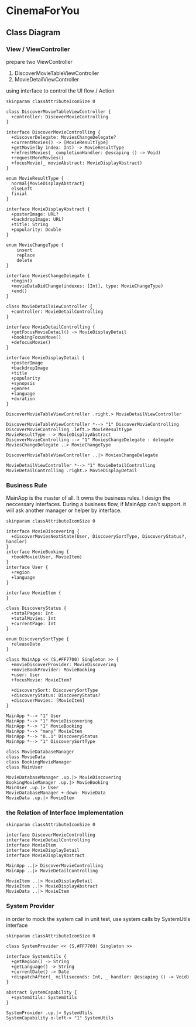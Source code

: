 # CinemaForYou

## Class Diagram

### View / ViewController
prepare two ViewController
1. DiscoverMovieTableViewController
2. MovieDetailViewController

using interface to control the UI flow / Action

```puml
skinparam classAttributeIconSize 0

class DiscoverMovieTableViewController {
  +controller: DiscoverMovieControlling
}

interface DiscoverMovieControlling {
  +discoverDelegate: MoviesChangeDelegate?
  +currentMovies() -> [MovieResultType]
  +getMovie(by index: Int) -> MovieResultType
  +refreshMovies(_ completionHandler: @escaping () -> Void)
  +requestMoreMovies()
  +focusMovie(_ movieAbstract: MovieDisplayAbstract)
}

enum MovieResultType {
  normal{MovieDisplayAbstract}
  elseLeft
  finial
}

interface MovieDisplayAbstract {
  +posterImage: URL?
  +backdropImage: URL?
  +title: String
  +popularity: Double
}

enum MovieChangeType {
    insert
    replace
    delete
}

interface MoviesChangeDelegate {
  +begin()
  +movieDataDidChange(indexes: [Int], type: MovieChangeType)
  +end()
}

class MovieDetailViewController {
  +controller: MovieDetailControlling
}

interface MovieDetailControlling {
  +getFocusMovieDetail() -> MovieDisplayDetail
  +bookingFocusMove()
  +defocusMovie()
}

interface MovieDisplayDetail {
  +posterImage
  +backdropImage
  +title
  +popularity
  +synopsis
  +genres
  +language
  +duration
}

DiscoverMovieTableViewController .right.> MovieDetailViewController

DiscoverMovieTableViewController *--> "1" DiscoverMovieControlling
DiscoverMovieControlling .left.> MovieResultType
MovieResultType --> MovieDisplayAbstract
DiscoverMovieControlling --> "1" MoviesChangeDelegate : delegate
MoviesChangeDelegate ..> MovieChangeType

DiscoverMovieTableViewController ..|> MoviesChangeDelegate

MovieDetailViewController *--> "1" MovieDetailControlling
MovieDetailControlling .right.> MovieDisplayDetail

```

### Business Rule

MainApp is the master of all. It owns the business rules. I design the neccessary interfaces. During a business flow, if MainApp can't support. it will ask another manager or helper by interface.

```puml
skinparam classAttributeIconSize 0

interface MovieDiscovering {
  +discoverMoviesNextState(User, DiscoverySortType, DiscoveryStatus?, handler)
}
interface MovieBooking {
  +bookMovie(User, MovieItem)
}
interface User {
  +region
  +language
}

interface MovieItem {
}

class DiscoveryStatus {
  +totalPages: Int
  +totalMovies: Int
  +currentPage: Int
}

enum DiscoverySortType {
  releaseDate
}

class MainApp << (S,#FF7700) Singleton >> {
  +movieDiscoverProvider: MovieDiscovering
  +movieBookProvider: MovieBooking
  +user: User
  +focusMovie: MovieItem?

  +discoverySort: DiscoverySortType
  +discoveryStatus: DiscoveryStatus?
  +discoverMovies: [MovieItem]
}

MainApp *--> "1" User
MainApp *--> "1" MovieDiscovering
MainApp *--> "1" MovieBooking
MainApp *--> "many" MovieItem
MainApp *--> "0..1" DiscoveryStatus
MainApp *--> "1" DiscoverySortType

class MovieDatabaseManager
class MovieData
class BookingMovieManager
class MainUser

MovieDatabaseManager .up.|> MovieDiscovering
BookingMovieManager .up.|> MovieBooking
MainUser .up.|> User
MovieDatabaseManager +-down- MovieData
MovieData .up.|> MovieItem

```

### the Relation of Interface Implementation

```puml
skinparam classAttributeIconSize 0

interface DiscoverMovieControlling
interface MovieDetailControlling
interface MovieItem
interface MovieDisplayDetail
interface MovieDisplayAbstract

MainApp ..|> DiscoverMovieControlling
MainApp ..|> MovieDetailControlling

MovieItem ..|> MovieDisplayDetail
MovieItem ..|> MovieDisplayAbstract
MovieData ..|> MovieItem

```

### System Provider
in order to mock the system call in unit test, use system calls by SystemUtils interface

```puml
skinparam classAttributeIconSize 0

class SystemProvider << (S,#FF7700) Singleton >>

interface SystemUtils {
  +getRegion() -> String
  +getLanguage() -> String
  +currentDate() -> Date
  +dispatchAfter(_ milliseconds: Int, _ handler: @escaping () -> Void)
}

abstract SystemCapability {
  +systemUtils: SystemUtils
}

SystemProvider .up.|> SystemUtils
SystemCapability o-left-> "1" SystemUtils
```
